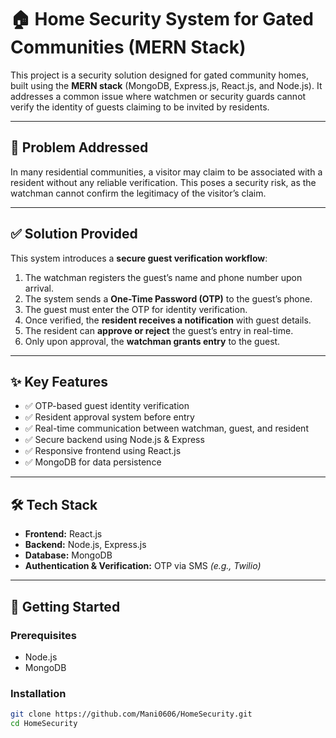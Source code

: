 # 🏠 Home Security System for Gated Communities (MERN Stack)

This project is a security solution designed for gated community homes, built using the **MERN stack** (MongoDB, Express.js, React.js, and Node.js). It addresses a common issue where watchmen or security guards cannot verify the identity of guests claiming to be invited by residents.

---

## 🛑 Problem Addressed

In many residential communities, a visitor may claim to be associated with a resident without any reliable verification. This poses a security risk, as the watchman cannot confirm the legitimacy of the visitor’s claim.

---

## ✅ Solution Provided

This system introduces a **secure guest verification workflow**:

1. The watchman registers the guest’s name and phone number upon arrival.
2. The system sends a **One-Time Password (OTP)** to the guest’s phone.
3. The guest must enter the OTP for identity verification.
4. Once verified, the **resident receives a notification** with guest details.
5. The resident can **approve or reject** the guest’s entry in real-time.
6. Only upon approval, the **watchman grants entry** to the guest.

---

## ✨ Key Features

- ✅ OTP-based guest identity verification  
- ✅ Resident approval system before entry  
- ✅ Real-time communication between watchman, guest, and resident  
- ✅ Secure backend using Node.js & Express  
- ✅ Responsive frontend using React.js  
- ✅ MongoDB for data persistence  

---

## 🛠 Tech Stack

- **Frontend:** React.js  
- **Backend:** Node.js, Express.js  
- **Database:** MongoDB  
- **Authentication & Verification:** OTP via SMS *(e.g., Twilio)*

---

## 🚀 Getting Started

### Prerequisites
- Node.js
- MongoDB

### Installation
```bash
git clone https://github.com/Mani0606/HomeSecurity.git
cd HomeSecurity
